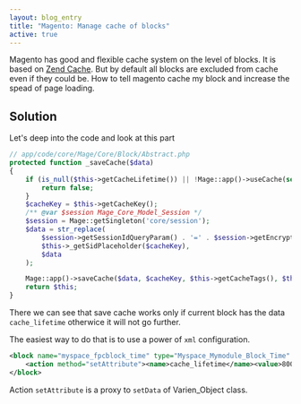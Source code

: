 ```yaml
---
layout: blog_entry
title: "Magento: Manage cache of blocks"
active: true
---
```


Magento has good and flexible cache system on the level of blocks. It is based on
[Zend Cache](http://framework.zend.com/manual/1.12/ru/zend.cache.html). But by default all blocks are excluded from cache
even if they could be. How to tell magento cache my block and increase the spead of page loading.

Solution
--------

Let's deep into the code and look at this part

```php
// app/code/core/Mage/Core/Block/Abstract.php
protected function _saveCache($data)
{
    if (is_null($this->getCacheLifetime()) || !Mage::app()->useCache(self::CACHE_GROUP)) {
        return false;
    }
    $cacheKey = $this->getCacheKey();
    /** @var $session Mage_Core_Model_Session */
    $session = Mage::getSingleton('core/session');
    $data = str_replace(
        $session->getSessionIdQueryParam() . '=' . $session->getEncryptedSessionId(),
        $this->_getSidPlaceholder($cacheKey),
        $data
    );

    Mage::app()->saveCache($data, $cacheKey, $this->getCacheTags(), $this->getCacheLifetime());
    return $this;
}
```

There we can see that save cache works only if current block has the data `cache_lifetime`
otherwice it will not go further.

The easiest way to do that is to use a power of `xml` configuration.

```xml
<block name="myspace_fpcblock_time" type="Myspace_Mymodule_Block_Time" template="time.phtml">
    <action method="setAttribute"><name>cache_lifetime</name><value>8000</value></action>
</block>
```

Action `setAttribute` is a proxy to `setData` of Varien_Object class.






